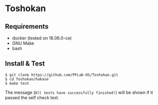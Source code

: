 # Toshokan

## Requirements

* docker (tested on 18.06.0-ce)
* GNU Make
* bash

## Install & Test
```
$ git clone https://github.com/PFLab-OS/Toshokan.git
$ cd Toshokan/hakase
$ make test
```

The message (`All tests have successfully finished!`) will be shown if it passed the self check test.

